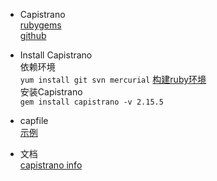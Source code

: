 * Capistrano  
  [rubygems](https://rubygems.org/gems/capistrano/versions/2.15.5)  
  [github](https://github.com/capistrano/capistrano)

* Install Capistrano  
依赖环境  
  ```yum install git svn mercurial```
  [构建ruby环境](https://ruby-china.org/wiki/install_ruby_guide)  
安装Capistrano  
  ```gem install capistrano -v 2.15.5```  
  
* capfile  
  [示例](https://ruby-china.org/wiki/capistrano-2_x-getting-started)  

* 文档    
  [capistrano info](http://www.rubydoc.info/gems/capistrano/2.15.5)
